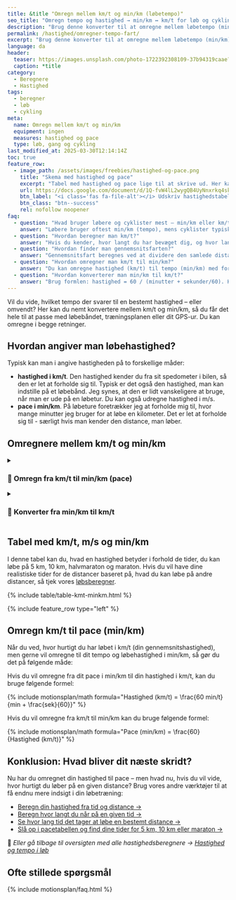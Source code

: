 ```yaml
---
title: &title "Omregn mellem km/t og min/km (løbetempo)"
seo_title: "Omregn tempo og hastighed → min/km ↔ km/t for løb og cykling"
description: "Brug denne konverter til at omregne mellem løbetempo (min/km) og hastighed (km/t). Perfekt til løbebånd, GPS og træningsprogrammer."
permalink: /hastighed/omregner-tempo-fart/
excerpt: "Brug denne konverter til at omregne mellem løbetempo (min/km) og hastighed (km/t). Perfekt til løbebånd, GPS og træningsprogrammer."
language: da
header:
  teaser: https://images.unsplash.com/photo-1722392308109-37b94319caae?ixlib=rb-4.0.3&ixid=M3wxMjA3fDB8MHxwaG90by1wYWdlfHx8fGVufDB8fHx8fA%3D%3D&auto=format&fit=crop&h=300&w=400&q=10
  caption: *title
category:
  - Beregnere
  - Hastighed
tags:
  - beregner
  - løb
  - cykling
meta:
  name: Omregn mellem km/t og min/km
  equipment: ingen
  measures: hastighed og pace
  type: løb, gang og cykling
last_modified_at: 2025-03-30T12:14:14Z
toc: true
feature_row:
  - image_path: /assets/images/freebies/hastighed-og-pace.png
    title: "Skema med hastighed og pace"
    excerpt: "Tabel med hastighed og pace lige til at skrive ud. Her kan du hurtigt se, hvad en hastighed i km/t eller m/s svarer til i dit pace i min/km."
    url: https://docs.google.com/document/d/1Q-fvW4lL2wygQB4UyNnxrkq4sknXczDUSF7tw8hV-do/copy?usp=sharing
    btn_label: "<i class='fas fa-file-alt'></i> Udskriv hastighedstabel"
    btn_class: "btn--success"
    rel: nofollow noopener
faq:
  - question: "Hvad bruger løbere og cyklister mest – min/km eller km/t?"
    answer: "Løbere bruger oftest min/km (tempo), mens cyklister typisk bruger km/t. De fleste GPS-ure viser automatisk min/km under løbeprofiler og km/t under cykelprofiler."
  - question: "Hvordan beregner man km/t?"
    answer: "Hvis du kender, hvor langt du har bevæget dig, og hvor lang tid det tog, kan du beregne hastigheden i km/t med formlen: km/t = distance i km / tid i timer."
  - question: "Hvordan finder man gennemsnitsfarten?"
    answer: "Gennemsnitsfart beregnes ved at dividere den samlede distance med den samlede tid. Vi har en udregner, du kan bruge, hvis du vil slippe for hovedregningen."
  - question: "Hvordan omregner man km/t til min/km?"
    answer: "Du kan omregne hastighed (km/t) til tempo (min/km) med formlen: pace = 60 / hastighed. Fx svarer 12 km/t til et tempo på 5:00 min/km."
  - question: "Hvordan konverterer man min/km til km/t?"
    answer: "Brug formlen: hastighed = 60 / (minutter + sekunder/60). Hvis du fx løber i 6:00 min/km, så svarer det til 10 km/t."
---
```


Vil du vide, hvilket tempo der svarer til en bestemt hastighed – eller omvendt? Her kan du nemt konvertere mellem km/t og min/km, så du får det hele til at passe med løbebåndet, træningsplanen eller dit GPS-ur. Du kan omregne i begge retninger.

## Hvordan angiver man løbehastighed?

Typisk kan man i angive hastigheden på to forskellige måder:

- **hastighed i km/t**. Den hastighed kender du fra sit spedometer i bilen, så den er let at forholde sig til. Typisk er det også den hastighed, man kan indstille på et løbebånd. Jeg synes, at den er lidt vanskeligere at bruge, når man er ude på en løbetur. Du kan også udregne hastighed i m/s.
- **pace i min/km**. På løbeture foretrækker jeg at forholde mig til, hvor mange minutter jeg bruger for at løbe en kilometer. Det er let at forholde sig til - særligt hvis man kender den distance, man løber.

## Omregnere mellem km/t og min/km

<details markdown="1" class="faq">
  <summary><h3>🔁 Omregn fra km/t til min/km (pace)</h3></summary>

Som løber bruger man ofte løbepace som udgangspunkt for, hvor hurtigt du skal løbe.

Hvad er pace? **Pace er hvor hurtigt du er om at løbe en kilometer. Hvis du fx løber 3 km på 18 minutter, så er dit pace 6 min/km, da du er 6 minutter om at løbe 1 km.**

{% include calculator/convert-hastighed-kmt-minkm.html %}

</details>

<details markdown="1" class="faq">
  <summary><h3>🔄 Konverter fra min/km til km/t</h3></summary>

Hvis du kender dit pace, så er det også interessant at udregne, hvilken gennemsnitshastighed du løber med. Det kan du udregne i denne beregner for gennemsnitshastighed.

{% include calculator/convert-hastighed-minkm-kmt.html %}

</details>

## Tabel med km/t, m/s og min/km

I denne tabel kan du, hvad en hastighed betyder i forhold de tider, du kan løbe på 5 km, 10 km, halvmaraton og maraton. Hvis du vil have dine realistiske tider for de distancer baseret på, hvad du kan løbe på andre distancer, så tjek vores [løbsberegner](/loebesiden-jack-daniels-loebeberegner/).

{% include table/table-kmt-minkm.html %}

{% include feature_row type="left" %}

## Omregn km/t til pace (min/km)

Når du ved, hvor hurtigt du har løbet i km/t (din gennemsnitshastighed), men gerne vil omregne til dit tempo og løbehastighed i min/km, så gør du det på følgende måde:

Hvis du vil omregne fra dit pace i min/km til din hastighed i km/t, kan du bruge følgende formel:

{% include motionsplan/math formula="Hastighed (km/t) = \frac{60 min/t}{min + \frac{sek}{60}}" %}

Hvis du vil omregne fra km/t til min/km kan du bruge følgende formel:

{% include motionsplan/math formula="Pace (min/km) = \frac{60}{Hastighed (km/t)}" %}

## Konklusion: Hvad bliver dit næste skridt?

Nu har du omregnet din hastighed til pace – men hvad nu, hvis du vil vide, hvor hurtigt du løber på en given distance? Brug vores andre værktøjer til at få endnu mere indsigt i din løbetræning:

- [Beregn din hastighed fra tid og distance →](/hastighed/beregn-fart/)
- [Beregn hvor langt du når på en given tid →](/hastighed/beregn-distance/)
- [Se hvor lang tid det tager at løbe en bestemt distance →](/hastighed/beregn-tid/)
- [Slå op i pacetabellen og find dine tider for 5 km, 10 km eller maraton →](/hastighed/pace-tabeller/)

📌 *Eller gå tilbage til oversigten med alle hastighedsberegnere → [Hastighed og tempo i løb](/hastighed/)*

## Ofte stillede spørgsmål

{% include motionsplan/faq.html %}

